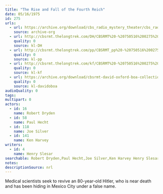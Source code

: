 ```yaml
---
title: "The Rise and Fall of the Fourth Reich"
date: 05/16/1975
id: 275
urls: 
  - url: https://archive.org/download/cbs_radio_mystery_theater/cbs_radio_mystery_theater-0251-0300.zip/cbs_radio_mystery_theater-0251-0300%2Fcbsrmt_0275_rise_and_fall_of_the_fourth_reich.mp3
    source: archive-org
  - url: http://cbsrmt.thelongtrek.com/DH/CBSRMT%20-%20750516%200275%20The%20Rise%20and%20Fall%20of%20the%20Fourth%20Reich_dh.mp3
    quality: 0
    source: kl-DH
  - url: http://cbsrmt.thelongtrek.com/pp/CBSRMT_pp%20-%20750516%200275%20The%20Rise%20and%20Fall%20of%20the%20Fourth%20Reich.mp3
    quality: 0
    source: kl-pp
  - url: http://cbsrmt.thelongtrek.com/kf/CBSRMT%20-%20750516%200275%20The%20Rise%20And%20Fall%20Of%20The%20Fourth%20Reich_kf.mp3
    quality: 0
    source: kl-kf
  - url: https://archive.org/download/cbsrmt-david-oxford-boa-collection/CBSRMT-750516-0275-The-Rise-and-Fall-of-the-Fourth-Reich-(64-44)_kf-{BoA}.mp3
    quality: 0
    source: kl-davidoboa
audioQuality: 0
tags: 
multipart: 0
actors:  
  - id: 16
    name: Robert Dryden  
  - id: 58
    name: Paul Hecht  
  - id: 118
    name: Joe Silver  
  - id: 141
    name: Ken Harvey
writers:  
  - id: 4
    name: Henry Slesar
searchable: Robert Dryden,Paul Hecht,Joe Silver,Ken Harvey Henry Slesar
notes: 
descriptionSource: nrl
---
```

Medical scientists seek to revive an 80-year-old Hitler, who is near death and has been hiding in Mexico City under a false name.
